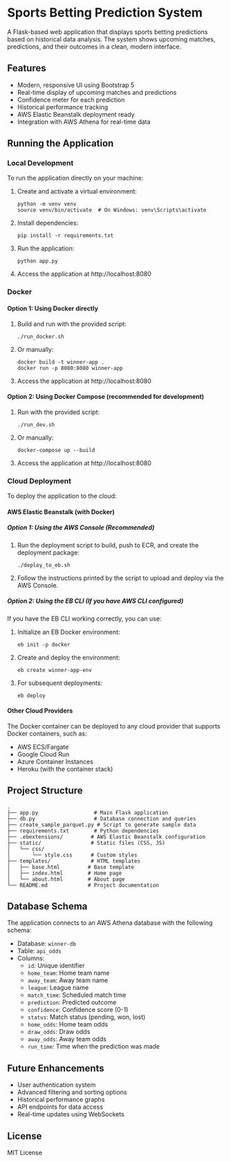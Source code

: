 # Sports Betting Prediction System

A Flask-based web application that displays sports betting predictions based on historical data analysis. The system shows upcoming matches, predictions, and their outcomes in a clean, modern interface.

## Features

- Modern, responsive UI using Bootstrap 5
- Real-time display of upcoming matches and predictions
- Confidence meter for each prediction
- Historical performance tracking
- AWS Elastic Beanstalk deployment ready
- Integration with AWS Athena for real-time data

## Running the Application

### Local Development

To run the application directly on your machine:

1. Create and activate a virtual environment:
   ```
   python -m venv venv
   source venv/bin/activate  # On Windows: venv\Scripts\activate
   ```

2. Install dependencies:
   ```
   pip install -r requirements.txt
   ```

3. Run the application:
   ```
   python app.py
   ```

4. Access the application at http://localhost:8080

### Docker

#### Option 1: Using Docker directly

1. Build and run with the provided script:
   ```
   ./run_docker.sh
   ```

2. Or manually:
   ```
   docker build -t winner-app .
   docker run -p 8080:8080 winner-app
   ```

3. Access the application at http://localhost:8080

#### Option 2: Using Docker Compose (recommended for development)

1. Run with the provided script:
   ```
   ./run_dev.sh
   ```

2. Or manually:
   ```
   docker-compose up --build
   ```

3. Access the application at http://localhost:8080

### Cloud Deployment

To deploy the application to the cloud:

#### AWS Elastic Beanstalk (with Docker)

##### Option 1: Using the AWS Console (Recommended)

1. Run the deployment script to build, push to ECR, and create the deployment package:
   ```
   ./deploy_to_eb.sh
   ```

2. Follow the instructions printed by the script to upload and deploy via the AWS Console.

##### Option 2: Using the EB CLI (If you have AWS CLI configured)

If you have the EB CLI working correctly, you can use:

1. Initialize an EB Docker environment:
   ```
   eb init -p docker
   ```

2. Create and deploy the environment:
   ```
   eb create winner-app-env
   ```

3. For subsequent deployments:
   ```
   eb deploy
   ```

#### Other Cloud Providers

The Docker container can be deployed to any cloud provider that supports Docker containers, such as:

- AWS ECS/Fargate
- Google Cloud Run
- Azure Container Instances
- Heroku (with the container stack)

## Project Structure

```
.
├── app.py                  # Main Flask application
├── db.py                   # Database connection and queries
├── create_sample_parquet.py # Script to generate sample data
├── requirements.txt        # Python dependencies
├── .ebextensions/         # AWS Elastic Beanstalk configuration
├── static/                # Static files (CSS, JS)
│   └── css/
│       └── style.css      # Custom styles
├── templates/             # HTML templates
│   ├── base.html         # Base template
│   ├── index.html        # Home page
│   └── about.html        # About page
└── README.md             # Project documentation
```

## Database Schema

The application connects to an AWS Athena database with the following schema:

- Database: `winner-db`
- Table: `api_odds`
- Columns:
  - `id`: Unique identifier
  - `home_team`: Home team name
  - `away_team`: Away team name
  - `league`: League name
  - `match_time`: Scheduled match time
  - `prediction`: Predicted outcome
  - `confidence`: Confidence score (0-1)
  - `status`: Match status (pending, won, lost)
  - `home_odds`: Home team odds
  - `draw_odds`: Draw odds
  - `away_odds`: Away team odds
  - `run_time`: Time when the prediction was made

## Future Enhancements

- User authentication system
- Advanced filtering and sorting options
- Historical performance graphs
- API endpoints for data access
- Real-time updates using WebSockets

## License

MIT License